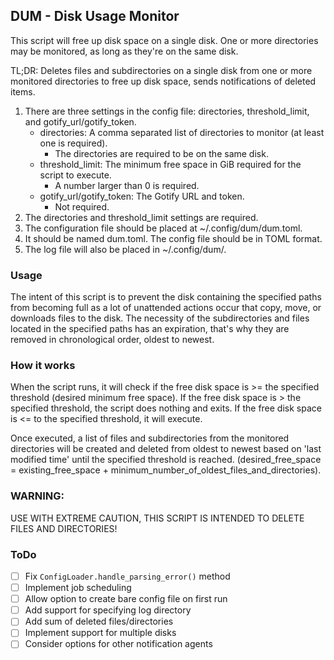## DUM - Disk Usage Monitor

This script will free up disk space on a single disk. One or more directories may be monitored, as
long as they're on the same disk. 

TL;DR: Deletes files and subdirectories on a single disk from one or more monitored directories to free up disk space,
sends notifications of deleted items.

1. There are three settings in the config file: directories, threshold_limit, and gotify_url/gotify_token.
    - directories: A comma separated list of directories to monitor (at least one is required).
        - The directories are required to be on the same disk.
    - threshold_limit: The minimum free space in GiB required for the script to execute.
        - A number larger than 0 is required.
    - gotify_url/gotify_token: The Gotify URL and token.
        - Not required.
2. The directories and threshold_limit settings are required.
3. The configuration file should be placed at ~/.config/dum/dum.toml.
4. It should be named dum.toml. The config file should be in TOML format.
5. The log file will also be placed in ~/.config/dum/.

### Usage
The intent of this script is to prevent the disk containing the specified paths from becoming full as a lot of
unattended actions occur that copy, move, or downloads files to the disk. The necessity of the subdirectories and
files located in the specified paths has an expiration, that's why they are removed in chronological order,
oldest to newest.

### How it works
When the script runs, it will check if the free disk space is >= the specified threshold (desired minimum free space).
If the free disk space is > the specified threshold, the script does nothing and exits. If the free disk space is <= to
the specified threshold, it will execute.

Once executed, a list of files and subdirectories from the monitored directories will be created and deleted from
oldest to newest based on 'last modified time' until the specified threshold is reached.
(desired_free_space = existing_free_space + minimum_number_of_oldest_files_and_directories).
 
 ### WARNING:
USE WITH EXTREME CAUTION, THIS SCRIPT IS INTENDED TO DELETE FILES AND DIRECTORIES!

### ToDo
- [ ] Fix `ConfigLoader.handle_parsing_error()` method
- [ ] Implement job scheduling
- [ ] Allow option to create bare config file on first run
- [ ] Add support for specifying log directory
- [ ] Add sum of deleted files/directories
- [ ] Implement support for multiple disks
- [ ] Consider options for other notification agents
